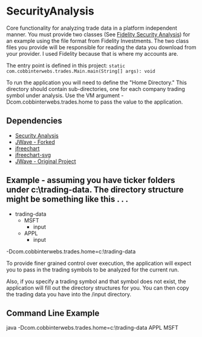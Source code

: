 # SecurityAnalysis
Core functionality for analyzing trade data in a platform independent manner. You must provide two classes (See [Fidelity Security Analysis](https://github.com/dmcreyno/FidelitySecurityAnalysis)) for an example using the file format from Fidelity Investments. The two class files you provide will be responsible for reading the data you download from your provider. I used Fidelity because that is where my accounts are.

The entry point is defined in this project: `static com.cobbinterwebs.trades.Main.main(String[] args): void`

To run the application you will need to define the "Home Directory." This directory should contain sub-directories, one for each company trading symbol under analysis.
Use the VM argument -Dcom.cobbinterwebs.trades.home to pass the value to the application.

## Dependencies
- [Security Analysis](https://github.com/dmcreyno/SecurityAnalysis)
- [JWave - Forked](https://github.com/dmcreyno/JWave)
- [jfreechart](https://github.com/jfree/jfreechart)
- [jfreechart-svg](https://github.com/jfree/jfreesvg)
- [JWave - Original Project](https://github.com/graetz23/JWave)



## Example - assuming you have ticker folders under c:\trading-data. The directory structure might be something like this . . .
- trading-data
  - MSFT
    - input
  - APPL
    - input   

-Dcom.cobbinterwebs.trades.home=c:\trading-data

To provide finer grained control over execution, the application will expect you to pass in the trading symbols to be analyzed for the current run.

Also, if you specify a trading symbol and that symbol does not exist, the application will fill out the directory structures for you. You can then copy the trading data you have into the <symbol>/input directory.

## Command Line Example
java -Dcom.cobbinterwebs.trades.home=c:\trading-data APPL MSFT
